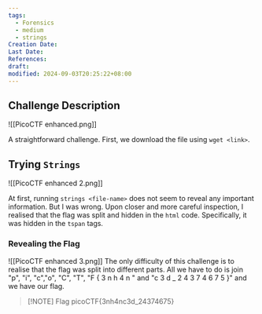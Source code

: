 ```yaml
---
tags:
  - Forensics
  - medium
  - strings
Creation Date: 
Last Date: 
References: 
draft: 
modified: 2024-09-03T20:25:22+08:00
---
```

## Challenge Description 

![[PicoCTF enhanced.png]]

A straightforward challenge. First, we download the file using `wget <link>`. 

## Trying `Strings`
![[PicoCTF enhanced 2.png]]

At first, running `strings <file-name>` does not seem to reveal any important information. But I was wrong. Upon closer and more careful inspection, I realised that the flag was split and hidden in the `html` code. Specifically, it was hidden in the `tspan` tags. 
### Revealing the Flag

![[PicoCTF enhanced 3.png]]
The only difficulty of this challenge is to realise that the flag was split into different parts. All we have to do is join "p", "i", "c","o", "C", "T", "F { 3 n h 4 n " and "c 3 d _ 2 4 3 7 4 6 7 5 }" and we have our flag. 

> [!NOTE] Flag
>picoCTF{3nh4nc3d_24374675}


